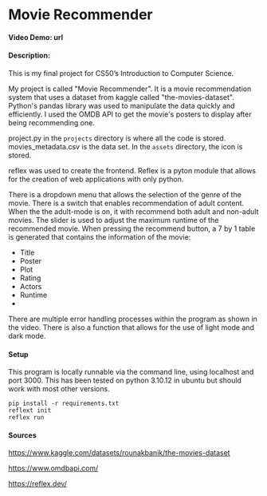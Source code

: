 # Movie Recommender
#### Video Demo:  url
#### Description:

This is my final project for CS50’s Introduction to Computer Science.

My project is called "Movie Recommender". It is a movie recommendation system that uses a dataset from kaggle called "the-movies-dataset". Python's pandas library was used to manipulate the data quickly and efficiently. I used the OMDB API to get the movie's posters to display after being recommending one.

project.py in the `projects` directory is where all the code is stored. movies_metadata.csv is the data set. In the `assets` directory, the icon is stored.

reflex was used to create the frontend. Reflex is a pyton module that allows for the creation of web applications with only python.

There is a dropdown menu that allows the selection of the genre of the movie. There is a switch that enables recommendation of adult content. When the the adult-mode is on, it with recommend both adult and non-adult movies. The slider is used to adjust the maximum runtime of the recommended movie. When pressing the recommend button, a 7 by 1 table is generated that contains the information of the movie: 

* Title
* Poster
* Plot
* Rating
* Actors
* Runtime
* 

There are multiple error handling processes within the program as shown in the video. There is also a function that allows for the use of light mode and dark mode.


#### Setup

This program is locally runnable via the command line, using localhost and port 3000. This has been tested on python 3.10.12 in ubuntu but should work with most other versions.

```
pip install -r requirements.txt
reflext init
reflex run
```

#### Sources

https://www.kaggle.com/datasets/rounakbanik/the-movies-dataset

https://www.omdbapi.com/

https://reflex.dev/
